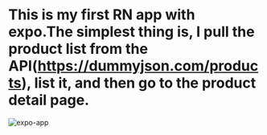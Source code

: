 # This is my first RN app with expo.The simplest thing is, I pull the product list from the API(https://dummyjson.com/products), list it, and then go to the product detail page.


![expo-app](https://github.com/SerdarYildiz06/RN-First-App/assets/72278145/2f77ba8e-5f89-4826-8750-04d50764106f)
